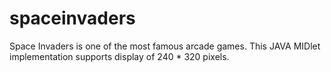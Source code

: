 # spaceinvaders
Space Invaders is one of the most famous arcade games. This JAVA MIDlet implementation supports display of 240 * 320 pixels.
